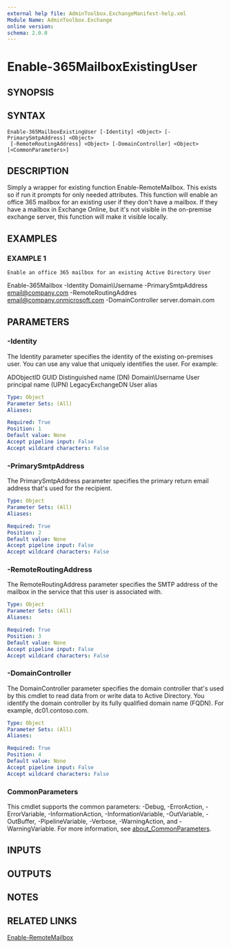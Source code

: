 ```yaml
---
external help file: AdminToolbox.ExchangeManifest-help.xml
Module Name: AdminToolbox.Exchange
online version:
schema: 2.0.0
---
```


# Enable-365MailboxExistingUser

## SYNOPSIS

## SYNTAX

```
Enable-365MailboxExistingUser [-Identity] <Object> [-PrimarySmtpAddress] <Object>
 [-RemoteRoutingAddress] <Object> [-DomainController] <Object> [<CommonParameters>]
```

## DESCRIPTION
Simply a wrapper for existing function Enable-RemoteMailbox.
This exists so if run it prompts for only needed attributes.
This function will enable an office 365 mailbox for an existing user if they don't have a mailbox.
If they have a mailbox in Exchange Online, but it's not visible in the on-premise exchange server, this function will make it visible locally.

## EXAMPLES

### EXAMPLE 1
```
Enable an office 365 mailbox for an existing Active Directory User
```

Enable-365Mailbox -Identity Domain\Username -PrimarySmtpAddress email@company.com -RemoteRoutingAddres email@company.onmicrosoft.com -DomainController server.domain.com

## PARAMETERS

### -Identity
The Identity parameter specifies the identity of the existing on-premises user.
You can use any value that uniquely identifies the user.
For example:

ADObjectID
GUID
Distinguished name (DN)
Domain\Username
User principal name (UPN)
LegacyExchangeDN
User alias

```yaml
Type: Object
Parameter Sets: (All)
Aliases:

Required: True
Position: 1
Default value: None
Accept pipeline input: False
Accept wildcard characters: False
```

### -PrimarySmtpAddress
The PrimarySmtpAddress parameter specifies the primary return email address that's used for the recipient.

```yaml
Type: Object
Parameter Sets: (All)
Aliases:

Required: True
Position: 2
Default value: None
Accept pipeline input: False
Accept wildcard characters: False
```

### -RemoteRoutingAddress
The RemoteRoutingAddress parameter specifies the SMTP address of the mailbox in the service that this user is associated with.

```yaml
Type: Object
Parameter Sets: (All)
Aliases:

Required: True
Position: 3
Default value: None
Accept pipeline input: False
Accept wildcard characters: False
```

### -DomainController
The DomainController parameter specifies the domain controller that's used by this cmdlet to read data from or write data to Active Directory.
You identify the domain controller by its fully qualified domain name (FQDN).
For example, dc01.contoso.com.

```yaml
Type: Object
Parameter Sets: (All)
Aliases:

Required: True
Position: 4
Default value: None
Accept pipeline input: False
Accept wildcard characters: False
```

### CommonParameters
This cmdlet supports the common parameters: -Debug, -ErrorAction, -ErrorVariable, -InformationAction, -InformationVariable, -OutVariable, -OutBuffer, -PipelineVariable, -Verbose, -WarningAction, and -WarningVariable. For more information, see [about_CommonParameters](http://go.microsoft.com/fwlink/?LinkID=113216).

## INPUTS

## OUTPUTS

## NOTES

## RELATED LINKS

[Enable-RemoteMailbox]()

